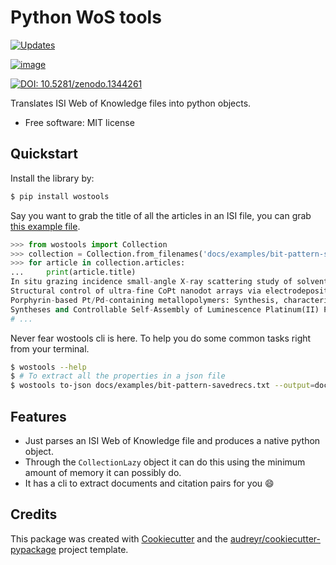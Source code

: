 # Python WoS tools

[![Updates](https://pyup.io/repos/github/coreofscience/python-wostools/shield.svg)](https://pyup.io/repos/github/coreofscience/python-wostools/)

[![image](https://img.shields.io/pypi/v/wostools.svg)](https://pypi.python.org/pypi/wostools)

[![DOI: 10.5281/zenodo.1344261](https://zenodo.org/badge/94160457.svg)](https://zenodo.org/badge/latestdoi/94160457)

Translates ISI Web of Knowledge files into python objects.

-   Free software: MIT license

## Quickstart

Install the library by:

```bash
$ pip install wostools
```

Say you want to grab the title of all the articles in an ISI file, you
can grab [this example file](docs/examples/bit-pattern-savedrecs.txt).

```python
>>> from wostools import Collection
>>> collection = Collection.from_filenames('docs/examples/bit-pattern-savedrecs.txt')
>>> for article in collection.articles:
...     print(article.title)
In situ grazing incidence small-angle X-ray scattering study of solvent vapor annealing in lamellae-forming block copolymer thin films: Trade-off of defects in deswelling
Structural control of ultra-fine CoPt nanodot arrays via electrodeposition process
Porphyrin-based Pt/Pd-containing metallopolymers: Synthesis, characterization, optical property and potential application in bioimaging
Syntheses and Controllable Self-Assembly of Luminescence Platinum(II) Plane-Coil Diblock Copolymers
# ...
```

Never fear wostools cli is here. To help you do some common tasks right
from your terminal.

```bash
$ wostools --help
$ # To extract all the properties in a json file
$ wostools to-json docs/examples/bit-pattern-savedrecs.txt --output=document.json
```

## Features

-   Just parses an ISI Web of Knowledge file and produces a native
    python object.
-   Through the `CollectionLazy` object it can do this using the minimum
    amount of memory it can possibly do.
-   It has a cli to extract documents and citation pairs for you :smile:

## Credits

This package was created with
[Cookiecutter](https://github.com/audreyr/cookiecutter) and the
[audreyr/cookiecutter-pypackage](https://github.com/audreyr/cookiecutter-pypackage)
project template.

